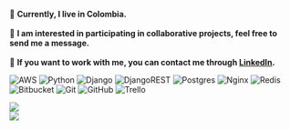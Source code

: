 🏡 **Currently, I live in Colombia.**<br><br>🚀 **I am interested in participating in collaborative projects, feel free to send me a message.**<br><br>🤝 **If you want to work with me, you can contact me through [LinkedIn](https://www.linkedin.com/in/brayanpotosi/).** 

![AWS](https://img.shields.io/badge/AWS-%23FF9900.svg?style=flat&logo=amazon-aws&logoColor=white) ![Python](https://img.shields.io/badge/python-3670A0?style=flat&logo=python&logoColor=ffdd54) ![Django](https://img.shields.io/badge/django-%23092E20.svg?style=flat&logo=django&logoColor=white) ![DjangoREST](https://img.shields.io/badge/DJANGO-REST-ff1709?style=flat&logo=django&logoColor=white&color=ff1709&labelColor=gray) ![Postgres](https://img.shields.io/badge/postgres-%23316192.svg?style=flat&logo=postgresql&logoColor=white) ![Nginx](https://img.shields.io/badge/nginx-%23009639.svg?style=flat&logo=nginx&logoColor=white) ![Redis](https://img.shields.io/badge/redis-%23DD0031.svg?style=flat&logo=redis&logoColor=white) ![Bitbucket](https://img.shields.io/badge/bitbucket-%230047B3.svg?style=flat&logo=bitbucket&logoColor=white) ![Git](https://img.shields.io/badge/git-%23F05033.svg?style=flat&logo=git&logoColor=white) ![GitHub](https://img.shields.io/badge/github-%23121011.svg?style=flat&logo=github&logoColor=white) ![Trello](https://img.shields.io/badge/Trello-%23026AA7.svg?style=flat&logo=Trello&logoColor=white)<br/>

![](https://github-readme-stats.vercel.app/api/top-langs/?username=BrayanPotosi&theme=highcontrast&hide_border=true&include_all_commits=true&count_private=true&layout=compact)<br/>
[![](https://visitcount.itsvg.in/api?id=BrayanPotosi&icon=0&color=0)](https://visitcount.itsvg.in)
